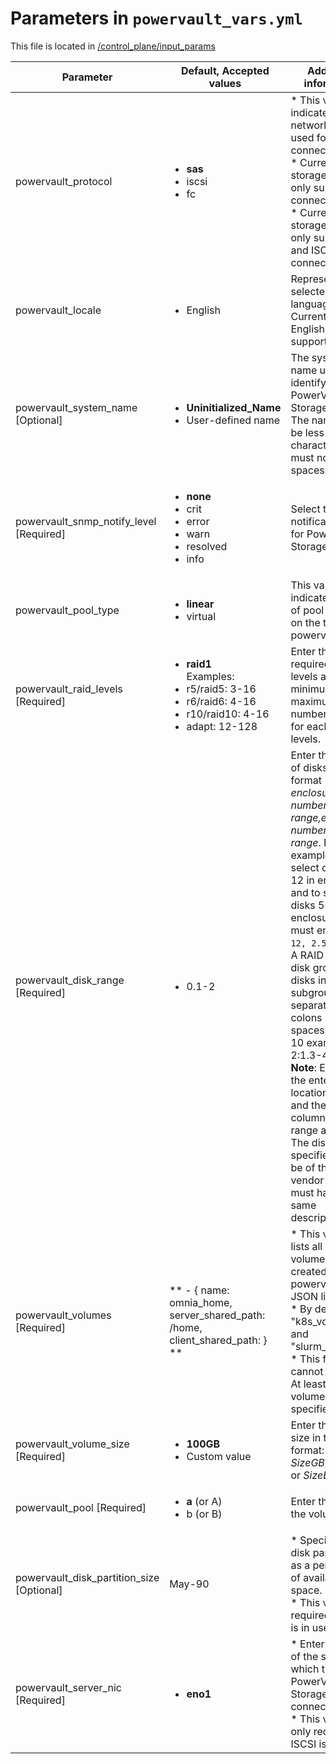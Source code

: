 # Parameters in `powervault_vars.yml`
This file is located in [/control_plane/input_params](../../../../control_plane/input_params/powervault_vars.yml)

| Parameter                                    | Default, Accepted values                                                                                                               | Additional information                                                                                                                                                                                                                                                                                                                                                                                                                                                                                                                                                                                          |
|----------------------------------------------|----------------------------------------------------------------------------------------------------------------------------------------|-----------------------------------------------------------------------------------------------------------------------------------------------------------------------------------------------------------------------------------------------------------------------------------------------------------------------------------------------------------------------------------------------------------------------------------------------------------------------------------------------------------------------------------------------------------------------------------------------------------------|
| powervault_protocol                          | <ul><li> **sas**   </li><li>iscsi</li><li>fc</li></ul>                                                                                 | * This variable indicates the   network protocol used for data connectivity    <br> * Currently, ME5 storage arrays only support SAS   connectivity <br> * Currently, ME4 storage arrays only support SAS and   ISCSI connectivity.                                                                                                                                                                                                                                                                                                                                                                             |
| powervault_locale	                            | 	<ul><li>English</li></ul>	                                                                                                              | 	Represents the selected language.   Currently, only English is supported.                                                                                                                                                                                                                                                                                                                                                                                                                                                                                                                                       |
| powervault_system_name   [Optional]	          | 	<ul><li>**Uninitialized_Name**</li><li>User-defined   name</li></ul>	                                                                   | 	The   system name used to identify the PowerVault Storage device. The name should   be less than 30 characters and must not contain spaces.                                                                                                                                                                                                                                                                                                                                                                                                                                                                     |
| powervault_snmp_notify_level   [Required]	    | 	<ul><li>**none**</li><li>crit</li><li>error</li><li>warn</li><li>resolved</li><li>info</li></ul>	                                       | 	Select the SNMP notification levels for   PowerVault Storage devices.                                                                                                                                                                                                                                                                                                                                                                                                                                                                                                                                           |
| powervault_pool_type                         | 	<ul><li>**linear**</li><li>virtual</li></ul>	                                                                                           | This   variable indicates the kind of pool created on the target powervault.                                                                                                                                                                                                                                                                                                                                                                                                                                                                                                                                    |
| powervault_raid_levels	[Required]             | 	<ul><li>**raid1**</li>Examples:<li>r5/raid5:   3-16</li><li>r6/raid6: 4-16</li><li>r10/raid10:   4-16</li><li>adapt: 12-128</li></ul>  | 	Enter the required RAID levels and the   minimum and maximum number of disks for each RAID levels.                                                                                                                                                                                                                                                                                                                                                                                                                                                                                                              |
| powervault_disk_range	[Required]	              | 	<ul><li>0.1-2</li></ul>	                                                                                                                | 	Enter   the range of disks in the format   *enclosure-number.disk-range,enclosure-number.disk-range*. For example, to   select disks 3 to 12 in enclosure 1 and to select disks 5 to 23 in enclosure   2, you must enter `1.3-12, 2.5-23`. </br>A RAID 10 or 50 disk group   with disks in subgroups are separated by colons (with no spaces). RAID-10   example:1.1-2:1.3-4:1.7,1.10 </br>**Note**: Ensure that the entered   disk location is empty and the **Usage** column lists the range as **AVAIL**.   The disk range specified must be of the same vendor and they must have the   same description.   |
| powervault_volumes   [Required]              | ** - { name: omnia_home, server_shared_path: /home,   client_shared_path: } **                                                         | * This variable lists all required   volumes to be created on powervault in JSON list format. <br> * By   default, "k8s_volume" and "slurm_volume" <br> *   This field cannot be blank. At least one volume **must** be specified.                                                                                                                                                                                                                                                                                                                                                                              |
| powervault_volume_size   [Required]          | 	<ul><li>**100GB**</li><li>Custom   value</li></ul>                                                                                     | 	Enter   the volume size in the format: *SizeTB*, *SizeGB*, *SizeMB*, or *SizeB*.                                                                                                                                                                                                                                                                                                                                                                                                                                                                                                                                |
| powervault_pool   [Required]                 | 	<ul><li>**a** (or A)</li><li>b (or   B)</li></ul>                                                                                      | 	Enter the pool for the volume.                                                                                                                                                                                                                                                                                                                                                                                                                                                                                                                                                                                  |
| powervault_disk_partition_size   [Optional]  | May-90                                                                                                                                 | *   Specify the disk partition size as a percentage of available disk space.   <br> * This value is required if ISCSI is in use.                                                                                                                                                                                                                                                                                                                                                                                                                                                                                |
| powervault_server_nic   [Required]           | 	<ul><li>**eno1**</li></ul>                                                                                                             | * Enter the NIC of the server to which   the PowerVault Storage is connected. <br> * This value is only required   if ISCSI is in use.                                                                                                                                                                                                                                                                                                                                                                                                                                                                          |
